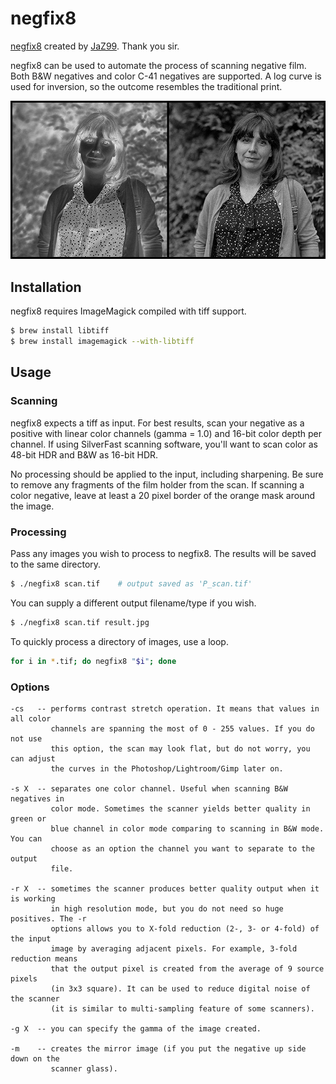 # negfix8

[negfix8](https://sites.google.com/site/negfix) created by
[JaZ99](http://www.flickr.com/people/jaz99). Thank you sir.

negfix8 can be used to automate the process of scanning negative film. Both
B&W negatives and color C-41 negatives are supported. A log curve is used for
inversion, so the outcome resembles the traditional print.

![](./images/example.jpg)

## Installation

negfix8 requires ImageMagick compiled with tiff support.

```bash
$ brew install libtiff
$ brew install imagemagick --with-libtiff
```

## Usage

### Scanning

negfix8 expects a tiff as input. For best results, scan your negative as a
positive with linear color channels (gamma = 1.0) and 16-bit color depth per
channel. If using SilverFast scanning software, you'll want to scan color as
48-bit HDR and B&W as 16-bit HDR.

No processing should be applied to the input, including sharpening. Be sure to
remove any fragments of the film holder from the scan. If scanning a color
negative, leave at least a 20 pixel border of the orange mask around the image.

### Processing

Pass any images you wish to process to negfix8. The results will be saved to
the same directory.

```bash
$ ./negfix8 scan.tif    # output saved as 'P_scan.tif'
```

You can supply a different output filename/type if you wish.

```bash
$ ./negfix8 scan.tif result.jpg
```

To quickly process a directory of images, use a loop.

```bash
for i in *.tif; do negfix8 "$i"; done
```

### Options

```
-cs   -- performs contrast stretch operation. It means that values in all color
         channels are spanning the most of 0 - 255 values. If you do not use
         this option, the scan may look flat, but do not worry, you can adjust
         the curves in the Photoshop/Lightroom/Gimp later on.

-s X  -- separates one color channel. Useful when scanning B&W negatives in
         color mode. Sometimes the scanner yields better quality in green or
         blue channel in color mode comparing to scanning in B&W mode. You can
         choose as an option the channel you want to separate to the output
         file.

-r X  -- sometimes the scanner produces better quality output when it is working
         in high resolution mode, but you do not need so huge positives. The -r
         options allows you to X-fold reduction (2-, 3- or 4-fold) of the input
         image by averaging adjacent pixels. For example, 3-fold reduction means
         that the output pixel is created from the average of 9 source pixels
         (in 3x3 square). It can be used to reduce digital noise of the scanner
         (it is similar to multi-sampling feature of some scanners).

-g X  -- you can specify the gamma of the image created.

-m    -- creates the mirror image (if you put the negative up side down on the
         scanner glass).
```
